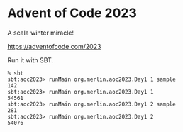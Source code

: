 # Advent of Code 2023

A scala winter miracle!

https://adventofcode.com/2023

Run it with SBT.

```shell
% sbt
sbt:aoc2023> runMain org.merlin.aoc2023.Day1 1 sample
142
sbt:aoc2023> runMain org.merlin.aoc2023.Day1 1
54561
sbt:aoc2023> runMain org.merlin.aoc2023.Day1 2 sample
281
sbt:aoc2023> runMain org.merlin.aoc2023.Day1 2
54076
```
